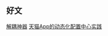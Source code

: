 ## 好文
[解耦神器](http://pingguohe.net/2015/11/24/Navigator-and-Rewrite.html)
[天猫App的动态化配置中心实践](http://mp.weixin.qq.com/s?__biz=MzA3ODg4MDk0Ng==&mid=402842876&idx=1&sn=e15d596c95bf7d1ed579cfd7e410696a#rd)